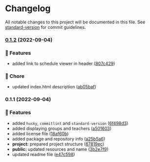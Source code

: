 # Changelog

All notable changes to this project will be documented in this file. See [standard-version](https://github.com/conventional-changelog/standard-version) for commit guidelines.

### [0.1.2](https://github.com/YSTUty/ystuty-calendar-import/compare/v0.1.1...v0.1.2) (2022-09-04)


### 🚀 Features

* added link to schedule viewer in header ([807c429](https://github.com/YSTUty/ystuty-calendar-import/commit/807c429ff88700185161a7d631addc99687a0b5a))


### 🧹 Chore

* updated index.html description ([ab05baf](https://github.com/YSTUty/ystuty-calendar-import/commit/ab05bafe539a45fdeb7e9febb9bf3465ca82ffee))

### 0.1.1 (2022-09-04)


### 🚀 Features

* added `husky`, `commitlint` and `standard-version` ([6f498d3](https://github.com/YSTUty/ystuty-calendar-import/commit/6f498d3bdf5eb95ca874686ada63444ec52bf2c9))
* added displaying groups and teachers ([a501603](https://github.com/YSTUty/ystuty-calendar-import/commit/a5016035d7db75019e36027cf58bfd7efc133379))
* added license file ([18af60b](https://github.com/YSTUty/ystuty-calendar-import/commit/18af60b980413df8ee3ba654219705f8fca766cb))
* added package and repository info ([a25b5a6](https://github.com/YSTUty/ystuty-calendar-import/commit/a25b5a6f03244ff44ea8454b27c9c1fa2570c2f8))
* **project:** prepared project structure ([67819ec](https://github.com/YSTUty/ystuty-calendar-import/commit/67819ecc41d925861fb49bac65b8805ed46ab2bc))
* **public:** updated resources and name ([3b2e7f9](https://github.com/YSTUty/ystuty-calendar-import/commit/3b2e7f943ac2527879147dce8413e9ff954ba4c5))
* updated readme file ([e47c598](https://github.com/YSTUty/ystuty-calendar-import/commit/e47c5981896f50af6586bdf2201f741d8aef3234))
